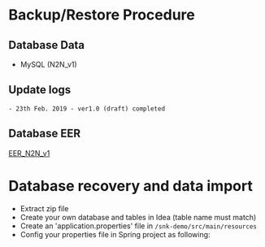 # Backup/Restore Procedure
## Database Data
- MySQL (N2N_v1)
## Update logs
```
- 23th Feb. 2019 - ver1.0 (draft) completed
```
## Database EER
[EER_N2N_v1](EER_Feb23v10.png)


# Database recovery and data import

- Extract zip file
- Create your own database and tables in Idea (table name must match)
- Create an 'application.properties' file in `/snk-demo/src/main/resources`
- Config your properties file in Spring project as following:

